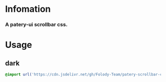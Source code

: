 # Infomation
### A patery-ui scrollbar css.
# Usage
## dark
```css
@import url('https://cdn.jsdelivr.net/gh/Folody-Team/patery-scrollbar-css/dark.css');
```
